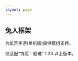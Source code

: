 ```yaml
---
layout: page
---
```



<section class="homepage">
  <div class="centered-container">
    <h1>兔人框架</h1>
  </div>
  
  <p>为饥荒手游(单机版)提供模组支持。</p>
  <p>仅适配“饥荒：船难” 1.23 以上版本。</p>
</section>
